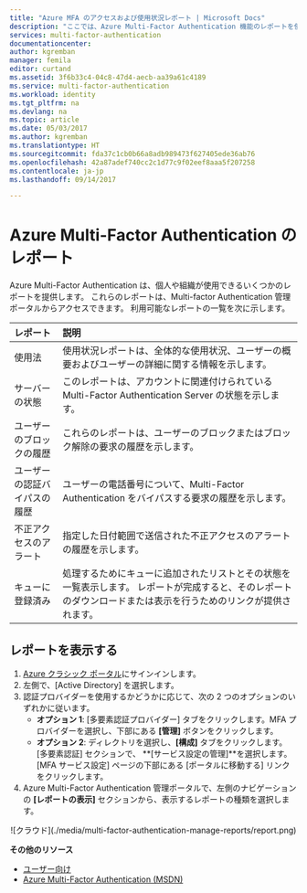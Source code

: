 ```yaml
---
title: "Azure MFA のアクセスおよび使用状況レポート | Microsoft Docs"
description: "ここでは、Azure Multi-Factor Authentication 機能のレポートを使用する方法について説明します。"
services: multi-factor-authentication
documentationcenter: 
author: kgremban
manager: femila
editor: curtand
ms.assetid: 3f6b33c4-04c8-47d4-aecb-aa39a61c4189
ms.service: multi-factor-authentication
ms.workload: identity
ms.tgt_pltfrm: na
ms.devlang: na
ms.topic: article
ms.date: 05/03/2017
ms.author: kgremban
ms.translationtype: HT
ms.sourcegitcommit: fda37c1cb0b66a8adb989473f627405ede36ab76
ms.openlocfilehash: 42a87adef740cc2c1d77c9f02eef8aaa5f207258
ms.contentlocale: ja-jp
ms.lasthandoff: 09/14/2017

---
```

# <a name="reports-in-azure-multi-factor-authentication"></a>Azure Multi-Factor Authentication のレポート
Azure Multi-Factor Authentication は、個人や組織が使用できるいくつかのレポートを提供します。 これらのレポートは、Multi-factor Authentication 管理ポータルからアクセスできます。 利用可能なレポートの一覧を次に示します。

| レポート | 説明 |
|:--- |:--- |
| 使用法 |使用状況レポートは、全体的な使用状況、ユーザーの概要およびユーザーの詳細に関する情報を示します。 |
| サーバーの状態 |このレポートは、アカウントに関連付けられている Multi-Factor Authentication Server の状態を示します。 |
| ユーザーのブロックの履歴 |これらのレポートは、ユーザーのブロックまたはブロック解除の要求の履歴を示します。 |
| ユーザーの認証バイパスの履歴 |ユーザーの電話番号について、Multi-Factor Authentication をバイパスする要求の履歴を示します。 |
| 不正アクセスのアラート |指定した日付範囲で送信された不正アクセスのアラートの履歴を示します。 |
| キューに登録済み |処理するためにキューに追加されたリストとその状態を一覧表示します。 レポートが完成すると、そのレポートのダウンロードまたは表示を行うためのリンクが提供されます。 |

## <a name="view-reports"></a>レポートを表示する
1. [Azure クラシック ポータル](https://manage.windowsazure.com)にサインインします。
2. 左側で、[Active Directory] を選択します。
3. 認証プロバイダーを使用するかどうかに応じて、次の 2 つのオプションのいずれかに従います。
   * **オプション 1**: [多要素認証プロバイダー] タブをクリックします。MFA プロバイダーを選択し、下部にある **[管理]** ボタンをクリックします。
   * **オプション 2**: ディレクトリを選択し、**[構成]** タブをクリックします。[多要素認証] セクションで、 **[サービス設定の管理]**を選択します。 [MFA サービス設定] ページの下部にある [ポータルに移動する] リンクをクリックします。
4. Azure Multi-Factor Authentication 管理ポータルで、左側のナビゲーションの **[レポートの表示]** セクションから、表示するレポートの種類を選択します。

<center>![クラウド](./media/multi-factor-authentication-manage-reports/report.png)</center>


**その他のリソース**

* [ユーザー向け](end-user/multi-factor-authentication-end-user.md)
* [Azure Multi-Factor Authentication (MSDN)](https://msdn.microsoft.com/library/azure/dn249471.aspx)

